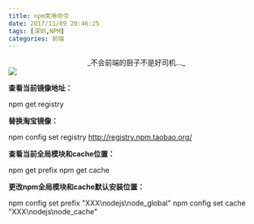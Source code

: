 ```yaml
---
title: npm常用命令
date: 2017/11/09 20:46:25
tags: [深圳,NPM]
categories: 前端
---
```


<center>_不会前端的厨子不是好司机..._</center>
<img src="http://oyo2a85eo.bkt.clouddn.com/banner/cherry.jpg">
<!-- more -->

**查看当前镜像地址：**

npm get registry

**替换淘宝镜像：**

npm config set registry http://registry.npm.taobao.org/

**查看当前全局模块和cache位置：**

npm get prefix
npm get cache

**更改npm全局模块和cache默认安装位置：**

npm config set prefix "XXX\nodejs\node_global"
npm config set cache "XXX\nodejs\node_cache"
